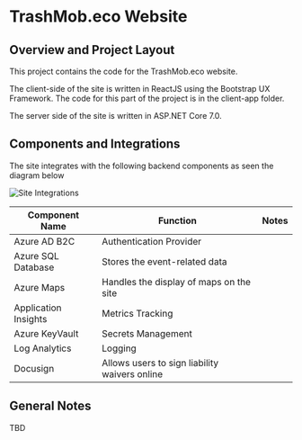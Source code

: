 # TrashMob.eco Website

## Overview and Project Layout

This project contains the code for the TrashMob.eco website. 

The client-side of the site is written in ReactJS using the Bootstrap UX Framework. The code for this part of the project is in the client-app folder.

The server side of the site is written in ASP.NET Core 7.0. 

## Components and Integrations

The site integrates with the following backend components as seen the diagram below

![Site Integrations](../TrashMobArchitecture.png)

| Component Name | Function | Notes |
| --- | --- | --- |
| Azure AD B2C | Authentication Provider | |
| Azure SQL Database | Stores the event-related data | |
| Azure Maps | Handles the display of maps on the site | |
| Application Insights | Metrics Tracking | |
| Azure KeyVault | Secrets Management | |
| Log Analytics | Logging | |
| Docusign | Allows users to sign liability waivers online | |

## General Notes

TBD


